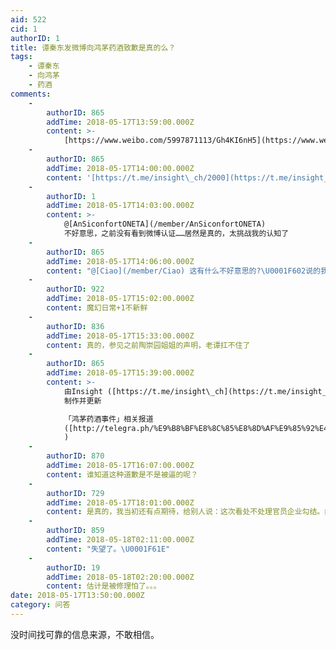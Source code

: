 ```yaml
---
aid: 522
cid: 1
authorID: 1
title: 谭秦东发微博向鸿茅药酒致歉是真的么？
tags:
    - 谭秦东
    - 向鸿茅
    - 药酒
comments:
    -
        authorID: 865
        addTime: 2018-05-17T13:59:00.000Z
        content: >-
            [https://www.weibo.com/5997871113/Gh4KI6nH5](https://www.weibo.com/5997871113/Gh4KI6nH5)
    -
        authorID: 865
        addTime: 2018-05-17T14:00:00.000Z
        content: '[https://t.me/insight\_ch/2000](https://t.me/insight_ch/2000)'
    -
        authorID: 1
        addTime: 2018-05-17T14:03:00.000Z
        content: >-
            @[AnSiconfortONETA](/member/AnSiconfortONETA)
            不好意思，之前没有看到微博认证……居然是真的，太挑战我的认知了
    -
        authorID: 865
        addTime: 2018-05-17T14:06:00.000Z
        content: "@[Ciao](/member/Ciao) 这有什么不好意思的?\U0001F602说的我反而不好意思了. 唉, 魔幻日常."
    -
        authorID: 922
        addTime: 2018-05-17T15:02:00.000Z
        content: 魔幻日常+1不新鲜
    -
        authorID: 836
        addTime: 2018-05-17T15:33:00.000Z
        content: 真的，参见之前陶崇园姐姐的声明，老谭扛不住了
    -
        authorID: 865
        addTime: 2018-05-17T15:39:00.000Z
        content: >-
            由Insight ([https://t.me/insight\_ch](https://t.me/insight_ch) )
            制作并更新  

            「鸿茅药酒事件」相关报道
            ([http://telegra.ph/%E9%B8%BF%E8%8C%85%E8%8D%AF%E9%85%92%E4%BA%8B%E4%BB%B6-04-15](https://telegra.ph/%E9%B8%BF%E8%8C%85%E8%8D%AF%E9%85%92%E4%BA%8B%E4%BB%B6-04-15)
            )
    -
        authorID: 870
        addTime: 2018-05-17T16:07:00.000Z
        content: 谁知道这种道歉是不是被逼的呢？
    -
        authorID: 729
        addTime: 2018-05-17T18:01:00.000Z
        content: 是真的，我当初还有点期待，给别人说：这次看处不处理官员企业勾结。结果这结果把我脸打的生疼。
    -
        authorID: 859
        addTime: 2018-05-18T02:11:00.000Z
        content: "失望了。\U0001F61E"
    -
        authorID: 19
        addTime: 2018-05-18T02:20:00.000Z
        content: 估计是被修理怕了。。。
date: 2018-05-17T13:50:00.000Z
category: 问答
---
```


没时间找可靠的信息来源，不敢相信。
